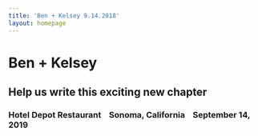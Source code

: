 ```yaml
---
title: 'Ben + Kelsey 9.14.2018'
layout: homepage
---
```

# Ben + Kelsey

## Help us write this exciting new chapter

### Hotel Depot Restaurant &nbsp;&nbsp; Sonoma, California &nbsp;&nbsp; September 14, 2019